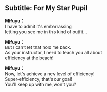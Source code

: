 # 

  
## Subtitle: For My Star Pupil
  
**Mifuyu：**  
I have to admit it's embarrassing  
letting you see me in this kind of outfit...  
  
**Mifuyu：**  
But I can't let that hold me back.  
As your instructor, I need to teach you all about  
efficiency at the beach!  
  
**Mifuyu：**  
Now, let's achieve a new level of efficiency!  
Super-efficiency, that's our goal!  
You'll keep up with me, won't you?  
